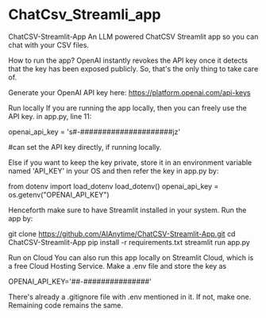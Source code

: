 # ChatCsv_Streamli_app
ChatCSV-Streamlit-App An LLM powered ChatCSV Streamlit app so you can chat with your CSV files.

How to run the app?
OpenAI instantly revokes the API key once it detects that the key has been exposed publicly. So, that's the only thing to take care of.

Generate your OpenAI API key here: https://platform.openai.com/api-keys

Run locally
If you are running the app locally, then you can freely use the API key.
in app.py, line 11:

openai_api_key = 's#-#####################jz'

#can set the API key directly, if running locally.

Else if you want to keep the key private, store it in an environment variable named 'API_KEY' in your OS and then refer the key in app.py by:

from dotenv import load_dotenv
load_dotenv()
openai_api_key = os.getenv("OPENAI_API_KEY")

Henceforth make sure to have Streamlit installed in your system. Run the app by:

git clone https://github.com/AIAnytime/ChatCSV-Streamlit-App.git
cd ChatCSV-Streamlit-App
pip install -r requirements.txt
streamlit run app.py

Run on Cloud
You can also run this app locally on Streamlit Cloud, which is a free Cloud Hosting Service.
Make a .env file and store the key as

OPENAI_API_KEY='##-###############'

There's already a .gitignore file with .env mentioned in it. If not, make one.
Remaining code remains the same.
